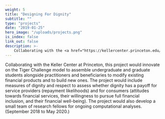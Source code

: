 ```yaml
---
weight: 5
title: "Designing For Dignity"
subtitle: ""
type: "projects"
date: "2019-01-25"
hero_image: "/uploads/projects.png"
is_index: false
link_out: false
description: >-
    Collaborating with the <a href="https://kellercenter.princeton.edu/" target="_blank">Keller Center</a> at Princeton, this project would innovate on the <a href="https://tigerchallenge.princeton.edu/" target="_blank">Tiger Challenge</a> model to assemble undergraduate and graduate students alongside practitioners and beneficiaries to modify existing financial products and to build new ones. The project would include measures of dignity and respect to assess whether dignity has a payoff for service providers (repayment likelihoods) and for consumers (attitudes towards financial services, their willingness to pursue full financial inclusion, and their financial well-being).  The project would also develop a small team of research fellows for ongoing computational analyses. (September 2018 to May 2020.)"
---
```

Collaborating with the Keller Center at Princeton, this project would innovate on the Tiger Challenge model to assemble undergraduate and graduate students alongside practitioners and beneficiaries to modify existing financial products and to build new ones. The project would include measures of dignity and respect to assess whether dignity has a payoff for service providers (repayment likelihoods) and for consumers (attitudes towards financial services, their willingness to pursue full financial inclusion, and their financial well-being).  The project would also develop a small team of research fellows for ongoing computational analyses. (September 2018 to May 2020.)
